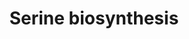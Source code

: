 ---
annotations:
- type: Pathway Ontology
  value: serine metabolic pathway
authors:
- ReactomeTeam
- DeSl
description: L-Serine is needed in human brain in large amounts as precursor to important
  biomolecules such as nucleotides, phospholipids and the neurotransmitters glycine
  and D-serine. The pathway for its synthesis starts with 3-phosphoglycerate and it
  later needs glutamate as an amination agent. Deficiencies in the participating enzymes
  lead to severe neurological symptoms that are treatable with serine if treatment
  starts early (de Koning & Klomp 2004).  View original pathway at [http://www.reactome.org/PathwayBrowser/#DIAGRAM=977347
  Reactome].
last-edited: 2021-01-25
organisms:
- Homo sapiens
redirect_from:
- /index.php/Pathway:WP4435
- /instance/WP4435
schema-jsonld:
- '@context': https://schema.org/
  '@id': https://wikipathways.github.io/pathways/WP4435.html
  '@type': Dataset
  creator:
    '@type': Organization
    name: WikiPathways
  description: L-Serine is needed in human brain in large amounts as precursor to
    important biomolecules such as nucleotides, phospholipids and the neurotransmitters
    glycine and D-serine. The pathway for its synthesis starts with 3-phosphoglycerate
    and it later needs glutamate as an amination agent. Deficiencies in the participating
    enzymes lead to severe neurological symptoms that are treatable with serine if
    treatment starts early (de Koning & Klomp 2004).  View original pathway at [http://www.reactome.org/PathwayBrowser/#DIAGRAM=977347
    Reactome].
  keywords:
  - 'PHGDH '
  - L-Glu
  - 'PXLP-K56-SRR '
  - 'SERINC3 '
  - O-P-Ser
  - 'SERINC2 '
  - 'SERINC5 '
  - NH3
  - PHGHD tetramer
  - H2O
  - 'Mg2+ '
  - 'PSPH '
  - PSPH:Mg2+ dimer
  - PXLP-K200-PSAT1
  - 2OG
  - dimer
  - 'SERINC4 '
  - 'PXLP-K200-PSAT1 '
  - Mg2+
  - ATP
  - PXLP-K56-SRR dimer
  - 3POPA
  - 'SERINC1 '
  - PYR
  - L-Ser
  - Pi
  - 3PG
  - D-Ser
  - H+
  - NADH
  - SERINC3,5,(1,2,4)
  - NAD+
  license: CC0
  name: Serine biosynthesis
seo: CreativeWork
title: Serine biosynthesis
wpid: WP4435
---